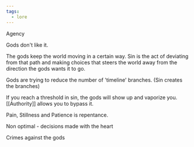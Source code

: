```yaml
---
tags:
  - lore
---
```

Agency

Gods don't like it.

The gods keep the world moving in a certain way. Sin is the act of deviating from that path and making choices that steers the world away from the direction the gods wants it to go.

Gods are trying to reduce the number of 'timeline' branches. (Sin creates the branches)

If you reach a threshold in sin, the gods will show up and vaporize you. [[Authority]] allows you to bypass it.

Pain, Stillness and Patience is repentance. 

Non optimal - decisions made with the heart

Crimes against the gods